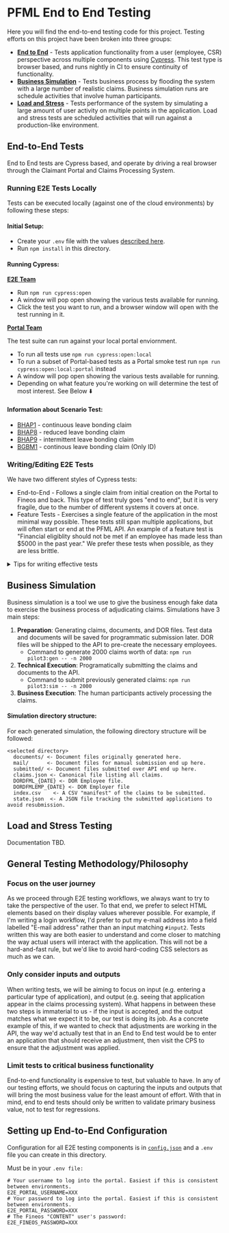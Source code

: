 PFML End to End Testing
=======================

Here you will find the end-to-end testing code for this project. Testing efforts on this project have been broken into three groups:

* **[End to End](#end-to-end-tests)** - Tests application functionality from a user (employee, CSR) perspective across multiple components using [Cypress](https://www.cypress.io/). This test type is browser based, and runs nightly in CI to ensure continuity of functionality.
* **[Business Simulation](#business-simulation)** - Tests business process by flooding the system with a large number of realistic claims. Business simulation runs are schedule activities that involve human participants.
* **[Load and Stress](#load-and-stress-testing)** - Tests performance of the system by simulating a large amount of user activity on multiple points in the application. Load and stress tests are scheduled activities that will run against a production-like environment.

End-to-End Tests
----------------

End to End tests are Cypress based, and operate by driving a real browser through the Claimant Portal and Claims Processing System.

### Running E2E Tests Locally

Tests can be executed locally (against one of the cloud environments) by following these steps:

#### Initial Setup:
* Create your `.env` file with the values [described here](#Setting-up-End-to-End-Configuration).
* Run `npm install` in this directory.

#### Running Cypress:

<u>**E2E Team**</u>

* Run `npm run cypress:open`
* A window will pop open showing the various tests available for running.
* Click the test you want to run, and a browser window will open with the test running in it.

<u>**Portal Team**</u>

The test suite can run against your local portal enviornment.

* To run all tests use `npm run cypress:open:local`
* To run a subset of Portal-based tests as a Portal smoke test run `npm run cypress:open:local:portal` instead
* A window will pop open showing the various tests available for running.
* Depending on what feature you're working on will determine the test of most interest. See Below ⬇️

#### Information about Scenario Test:
* [BHAP1](https://lwd.atlassian.net/browse/ETS-8) - continuous leave bonding claim
* [BHAP8](https://lwd.atlassian.net/browse/ETS-33) - reduced leave bonding claim
* [BHAP9](https://lwd.atlassian.net/browse/ETS-34) - intermittent leave bonding claim
* [BGBM1](https://lwd.atlassian.net/browse/ETS-6) - continous leave bonding claim (Only ID)

### Writing/Editing E2E Tests

We have two different styles of Cypress tests:

* End-to-End - Follows a single claim from initial creation on the Portal to Fineos and back. This type of test truly goes "end to end", but it is very fragile, due to the number of different systems it covers at once.
* Feature Tests - Exercises a single feature of the application in the most minimal way possible.  These tests still span multiple applications, but will often start or end at the PFML API.  An example of a feature test is "Financial eligiblity should not be met if an employee has made less than $5000 in the past year." We prefer these tests when possible, as they are less brittle.

<details>
  <summary>Tips for writing effective tests</summary>

* When implementing step definitions, you can use "helper" code in the form of custom Cypress commands, and our system of "actions". Using helpers for repetitive technical steps is good, since it allows us to reuse and improve the execution over time. But make sure your helpers are specifying technical steps rather than business or human process. Business process belongs in the step definition rather than tucked away in a helper.
  * Good helper examples
    * Selecting a particular fieldset based on legend label.
    * Closing a popup window
    * Selecting a particular form element based on label text.
    * Filling a particular type of form element with a value.
  * Bad helper examples:
    * Approving or denying a particular document
    * Filling out a page of a form
* Avoid "flake" in tests without using `cy.wait()`. This is a whole topic in itself, so we'll just refer to [Cypress' documentation](https://docs.cypress.io/guides/core-concepts/retry-ability.html) here. As a rule of thumb, we shouldn't be using `cy.wait()` unless there isn't any other way to do it.

</details>


Business Simulation
-------------------

Business simulation is a tool we use to give the business enough fake data to exercise the business process of adjudicating claims. Simulations have 3 main steps:

1. **Preparation**: Generating claims, documents, and DOR files. Test data and documents will be saved for programmatic submission later. DOR files will be shipped to the API to pre-create the necessary employees.
    * Command to generate 2000 claims worth of data: `npm run pilot3:gen -- -n 2000`
2. **Technical Execution**: Programatically submitting the claims and documents to the API.
    * Command to submit previously generated claims: `npm run pilot3:sim -- -n 2000`
3. **Business Execution**: The human participants actively processing the claims.


#### Simulation directory structure:

For each generated simulation, the following directory structure will be followed:

```text
<selected directory>
  documents/ <- Document files originally generated here.
  mail/      <- Document files for manual submission end up here.
  submitted/ <- Document files submitted over API end up here.
  claims.json <- Canonical file listing all claims.
  DORDFML_{DATE} <- DOR Employee file.
  DORDFMLEMP_{DATE} <- DOR Employer file
  index.csv    <- A CSV "manifest" of the claims to be submitted.
  state.json  <- A JSON file tracking the submitted applications to avoid resubmission.
```

Load and Stress Testing
-----------------------

Documentation TBD.

General Testing Methodology/Philosophy
----------------------

### Focus on the user journey

As we proceed through E2E testing workflows, we always want to try to take the perspective of the user.  To that end, we prefer to select HTML elements based on their display values wherever possible.  For example, if I'm writing a login workflow, I'd prefer to put my e-mail address into a field labelled "E-mail address" rather than an input matching `#input2`. Tests written this way are both easier to understand and come closer to matching the way actual users will interact with the application. This will not be a hard-and-fast rule, but we'd like to avoid hard-coding CSS selectors as much as we can.

### Only consider inputs and outputs

When writing tests, we will be aiming to focus on input (e.g. entering a particular type of application), and output (e.g. seeing that application appear in the claims processing system).  What happens in between these two steps is immaterial to us - if the input is accepted, and the output matches what we expect it to be, our test is doing its job. As a concrete example of this, if we wanted to check that adjustments are working in the API, the way we'd actually test that in an End to End test would be to enter an application that should receive an adjustment, then visit the CPS to ensure that the adjustment was applied.

### Limit tests to critical business functionality

End-to-end functionality is expensive to test, but valuable to have. In any of our testing efforts, we should focus on capturing the inputs and outputs that will bring the most business value for the least amount of effort.  With that in mind, end to end tests should only be written to validate primary business value, not to test for regressions.

Setting up End-to-End Configuration
-----------------------------------

Configuration for all E2E testing components is in [`config.json`](./config.json) and a `.env` file you can create in this directory.

Must be in your `.env file:`
```
# Your username to log into the portal. Easiest if this is consistent between environments.
E2E_PORTAL_USERNAME=XXX
# Your password to log into the portal. Easiest if this is consistent between environments.
E2E_PORTAL_PASSWORD=XXX
# The Fineos "CONTENT" user's password:
E2E_FINEOS_PASSWORD=XXX
```

